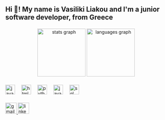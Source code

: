 <h2 align="left">Hi 👋! My name is Vasiliki Liakou and I'm a junior software developer, from Greece</h2>

###

<div align="center">
  <img src="https://github-readme-stats.vercel.app/api?username=Vasoliak&hide_title=false&hide_rank=false&show_icons=true&include_all_commits=true&count_private=true&disable_animations=false&theme=dracula&locale=en&hide_border=false&bg_color=90,1B5E20,4CAF50&title_color=fff&text_color=fff" height="150" alt="stats graph"  />
  <img src="https://github-readme-stats.vercel.app/api/top-langs?username=Vasoliak&locale=en&hide_title=false&layout=compact&card_width=320&langs_count=5&theme=dracula&hide_border=false&bg_color=90,1B5E20,4CAF50&title_color=fff&text_color=fff" height="150" alt="languages graph"  />
</div>




###

<div align="left">
  <img src="https://cdn.jsdelivr.net/gh/devicons/devicon/icons/javascript/javascript-original.svg" height="30" alt="javascript logo"  />
  <img width="12" />
  <img src="https://cdn.jsdelivr.net/gh/devicons/devicon/icons/html5/html5-original.svg" height="30" alt="html5 logo"  />
  <img width="12" />
  <img src="https://cdn.jsdelivr.net/gh/devicons/devicon/icons/python/python-original.svg" height="30" alt="python logo"  />
  <img width="12" />
  <img src="https://cdn.jsdelivr.net/gh/devicons/devicon/icons/java/java-original.svg" height="30" alt="java logo"  />
  <img width="12" />
  <img src="https://cdn.jsdelivr.net/gh/devicons/devicon/icons/sql/sql-original.svg" height="30" alt="sql logo"  />
</div>

###

<div align="left">
  <a href="mailto:vasilikiliak@gmail.com">
    <img src="https://img.shields.io/static/v1?label=&message=Gmail&color=D14836&logo=gmail&logoColor=white&style=for-the-badge" height="35" alt="gmail logo"  />
  </a>
  <a href="https://www.linkedin.com/in/vasiliki-liakou-20924a307/">
    <img src="https://img.shields.io/static/v1?message=LinkedIn&logo=linkedin&label=&color=0077B5&logoColor=white&labelColor=&style=for-the-badge" height="35" alt="linkedin logo"  />
  </a>
</div>
